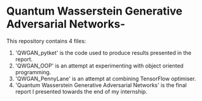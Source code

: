 # Quantum Wasserstein Generative Adversarial Networks-

This repository contains 4 files: 
1) 'QWGAN_pytket' is the code used to produce results presented in the report. 
2) 'QWGAN_OOP' is an attempt at experimenting with object oriented programming. 
3) 'QWGAN_PennyLane' is an attempt at combining TensorFlow optimiser.
4) 'Quantum Wasserstein Generative Adversarial Networks' is the final report I presented towards the end of my internship. 
